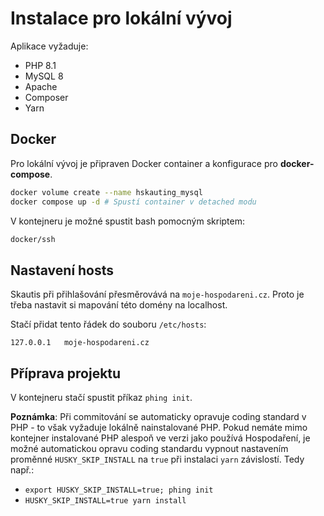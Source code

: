 # Instalace pro lokální vývoj

Aplikace vyžaduje:
- PHP 8.1
- MySQL 8
- Apache
- Composer
- Yarn

## Docker
Pro lokální vývoj je připraven Docker container a konfigurace pro **docker-compose**.

```bash
docker volume create --name hskauting_mysql
docker compose up -d # Spustí container v detached modu
```

V kontejneru je možné spustit bash pomocným skriptem:
```bash
docker/ssh
```

## Nastavení hosts
Skautis při přihlašování přesměrovává na `moje-hospodareni.cz`.
Proto je třeba nastavit si mapování této domény na localhost.

Stačí přidat tento řádek do souboru `/etc/hosts`:
```
127.0.0.1   moje-hospodareni.cz
```

## Příprava projektu
V kontejneru stačí spustit příkaz `phing init`.

**Poznámka**: Při commitování se automaticky opravuje coding standard v PHP - to však vyžaduje lokálně nainstalované PHP.
Pokud nemáte mimo kontejner instalované PHP alespoň ve verzi jako používá Hospodaření,
je možné automatickou opravu coding standardu vypnout nastavením proměnné `HUSKY_SKIP_INSTALL` na `true` při instalaci
`yarn` závislostí. Tedy např.:

- `export HUSKY_SKIP_INSTALL=true; phing init`
- `HUSKY_SKIP_INSTALL=true yarn install`
